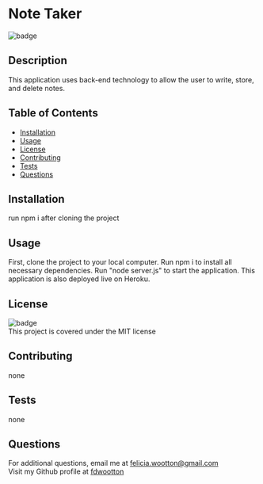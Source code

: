  # Note Taker
  ![badge](https://img.shields.io/badge/license-MIT-brightgreen)<br />
  ## **Description**
  This application uses back-end technology to allow the user to write, store, and delete notes.

  ## **Table of Contents**
  - [Installation](#installation)
  - [Usage](#usage)
  - [License](#license)
  - [Contributing](#contributing)
  - [Tests](#tests)
  - [Questions](#questions)

  ## **Installation**
  run npm i after cloning the project

  ## **Usage**
  First, clone the project to your local computer. Run npm i to install all necessary dependencies. Run "node server.js" to start the application. This application is also deployed live on Heroku.

  ## **License**
  ![badge](https://img.shields.io/badge/license-MIT-brightgreen)<br/>
  This project is covered under the MIT license
  

  ## **Contributing**
  none

  ## **Tests**
  none

  ## **Questions**
  For additional questions, email me at [felicia.wootton@gmail.com](felicia.wootton@gmail.com)<br/>
  Visit my Github profile at [fdwootton](https://github.com/fdwootton)
  